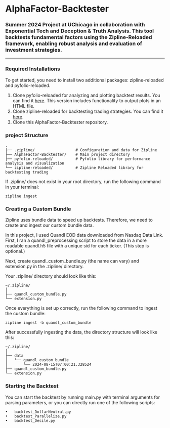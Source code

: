 # AlphaFactor-Backtester
### **Summer 2024 Project at UChicago in collaboration with Exponential Tech and Deception &amp; Truth Analysis. This tool backtests fundamental factors using the Zipline-Reloaded framework, enabling robust analysis and evaluation of investment strategies.**

---

### Required Installations
To get started, you need to install two additional packages: zipline-reloaded and pyfolio-reloaded.

1.	Clone pyfolio-reloaded for analyzing and plotting backtest results. You can find it [here](https://github.com/YuweiUltra/pyfolio-reloaded). This version includes functionality to output plots in an HTML file.
2.	Clone zipline-reloaded for backtesting trading strategies. You can find it [here](https://github.com/YuweiUltra/zipline-reloaded).
3.	Clone this AlphaFactor-Backtester repository.

### project Structure
```
.
├── .zipline/                  # Configuration and data for Zipline
├── AlphaFactor-Backtester/    # Main project directory
├── pyfolio-reloaded/          # Pyfolio library for performance analysis and visualization
└── zipline-reloaded/          # Zipline Reloaded library for backtesting trading
```
If .zipline/ does not exist in your root directory, run the following command in your terminal:
```
zipline ingest
```

### Creating a Custom Bundle
Zipline uses bundle data to speed up backtests. Therefore, we need to create and ingest our custom bundle data.

In this project, I used Quandl EOD data downloaded from Nasdaq Data Link. First, I ran a quandl_preprocessing script to store the data in a more readable quandl.h5 file with a unique sid for each ticker. (This step is optional.)

Next, create quandl_custom_bundle.py (the name can vary) and extension.py in the .zipline/ directory.

Your .zipline/ directory should look like this:
```
~/.zipline/
│
├── quandl_custom_bundle.py
└── extension.py
```
Once everything is set up correctly, run the following command to ingest the custom bundle:
```
zipline ingest -b quandl_custom_bundle
```
After successfully ingesting the data, the directory structure will look like this:
```
~/.zipline/
│
├── data
│   └── quandl_custom_bundle
│       └── 2024-08-15T07:00:21.328524
├── quandl_custom_bundle.py
└── extension.py
```

### Starting the Backtest
You can start the backtest by running main.py with terminal arguments for parsing parameters, or you can directly run one of the following scripts:

	•	backtest_DollarNeutral.py
	•	backtest_Parallelize.py
	•	backtest_Decile.py
